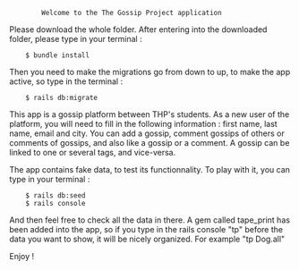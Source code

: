 			Welcome to the The Gossip Project application
Please download the whole folder. After entering into the downloaded folder, please type in your terminal :

		$ bundle install
Then you need to make the migrations go from down to up, to make the app active, so type in the terminal :

		$ rails db:migrate
This app is a gossip platform between THP's students. As a new user of the platform, you will need to fill in the following information : first name, last name, email and city. You can add a gossip, comment gossips of others or comments of gossips, and also like a gossip or a comment. A gossip can be linked to one or several tags, and vice-versa.

The app contains fake data, to test its functionnality. To play with it, you can type in your terminal :

		$ rails db:seed
		$ rails console

And then feel free to check all the data in there. A gem called tape_print has been added into the app, so if you type in the rails console "tp" before the data you want to show, it will be nicely organized. For example "tp Dog.all"

Enjoy !

